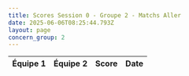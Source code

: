 ```yaml
---
title: Scores Session 0 - Groupe 2 - Matchs Aller
date: 2025-06-06T08:25:44.793Z
layout: page
concern_group: 2
---
```




| Équipe 1 | Équipe 2 | Score | Date |
|----------|----------|-------|------|

